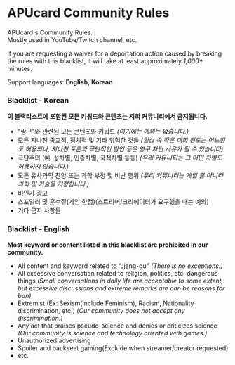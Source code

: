 # APUcard Community Rules

APUcard's Community Rules.  
Mostly used in YouTube/Twitch channel, etc.

If you are requesting a waiver for a deportation action caused by breaking the rules with this blacklist, it will take at least approximately *1,000+* minutes.
  
Support languages: **English**, **Korean**


### Blacklist - Korean

**이 블랙리스트에 포함된 모든 키워드와 콘텐츠는 저희 커뮤니티에서 금지됩니다.**

- "짱구"와 관련된 모든 콘텐츠와 키워드 *(여기에는 예외는 없습니다.)*
- 모든 지나친 종교적, 정치적 및 기타 위험한 것들 *(일상 속 작은 대화 정도는 어느정도 허용되나, 지나친 토론과 극단적인 발언 등은 영구 차단 사유가 될 수 있습니다)*
- 극단주의 (예: 성차별, 인종차별, 국적차별 등등) *(우리 커뮤니티는 그 어떤 차별도 허용하지 않습니다.)*
- 모든 유사과학 찬양 또는 과학 부정 및 비난 행위 *(우리 커뮤니티는 게임 뿐 아니라 과학 및 기술을 지향합니다.)*
- 비인가 광고
- 스포일러 및 훈수질(게임 한정)(스트리머/크리에이터가 요구했을 때는 예외)
- 기타 금지 사항들
  
### Blacklist - English

**Most keyword or content listed in this blacklist are prohibited in our community.**

- All content and keyword related to "Jjang-gu" *(There is no exceptions.)*
- All excessive conversation related to religion, politics, etc. dangerous things *(Small conversations in daily life are acceptable to some extent, but excessive discussions and extreme remarks are can be reasons for ban)*
- Extremist (Ex: Sexism(include Feminism), Racism, Nationality discrimination, etc.) *(Our community does not accept any discrimination.)*
- Any act that praises pseudo-science and denies or criticizes science *(Our community is science and technology oriented with games.)*
- Unauthorized advertising
- Spoiler and backseat gaming(Exclude when streamer/creator requested)
- etc.
